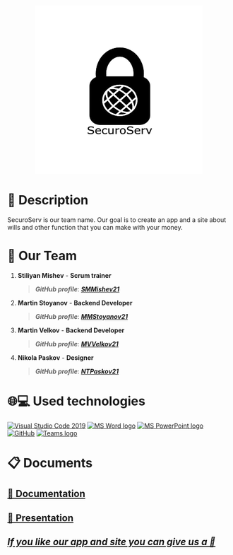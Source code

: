 <p align = "center">
 <img src = "Website/logo.SecuroServ.png" alt = "logo">
 <br>
  <h1>📖 Description </h1>
  SecuroServ is our team name. Our goal is to create an app and a site about wills and other function that you can make with your money.
  <h1>👥 Our Team </h1>
  <p>
  
1. **Stiliyan Mishev** - **Scrum trainer**	
   > ***GitHub profile***: [***SMMishev21***](https://github.com/SMMishev21)	

2. **Martin Stoyanov** - **Backend Developer** 
   > ***GitHub profile***: [***MMStoyanov21***](https://github.com/MMStoyanov21)	

3. **Martin Velkov** - **Backend Developer** 
   > ***GitHub profile***: [***MVVelkov21***](https://github.com/MVVelkov21)	

4. **Nikola Paskov** - **Designer** 
   > ***GitHub profile***: [***NTPaskov21***](https://github.com/NTPaskov21)

  </p>
  
  <h1>🌐💻 Used technologies</h1>
  <p align="left">
   <a href="https://code.visualstudio.com/"><img src="https://img.icons8.com/color/48/null/visual-studio-code-2019.png" alt="Visual Studio Code 2019"/></a>
   <a href="https://www.microsoft.com/en-ww/microsoft-365/word"><img src="https://img.icons8.com/fluency/48/000000/microsoft-word-2019.png" alt="MS Word logo" width=48px /></a>
  <a href="https://www.microsoft.com/en-us/microsoft-365/powerpoint"><img src="https://img.icons8.com/fluency/48/000000/microsoft-powerpoint-2019.png" alt="MS PowerPoint logo" width=48px />
  <a href="https://git-scm.com/"><img src="https://cdn-icons-png.flaticon.com/512/25/25231.png" alt="GitHub" heigh=48px width=48px/></a>
 <a href="https://teams.microsoft.com/_?culture=en-us&country=us#/conversations/19:b01cf915e57b430ea93ab780c4f6b6dc@thread.v2?ctx=chat"><img src="https://banner2.cleanpng.com/20190506/rpw/kisspng-microsoft-teams-office-365-microsoft-office-micros-5cd0b190d544c1.3545819815571808168736.jpg" alt="Teams logo" width=48px/></a>
	</p>
   
   <h1>📋 Documents</h1>
  <p>
 <h2> <a href ="" >📜 Documentation</h2>
 <h2> <a href ="https://github.com/SMMishev21/SecuroServ/blob/main/Documentation/SecuroServ.pptx" >📰 Presentation</h2>
</p>

<p align="center">

## ***If you like our app and site you can give us a 🥇***